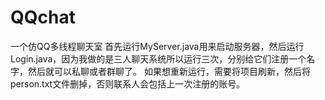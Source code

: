 # QQchat
一个仿QQ多线程聊天室
首先运行MyServer.java用来启动服务器，然后运行Login.java，因为我做的是三人聊天系统所以运行三次，分别给它们注册一个名字，然后就可以私聊或者群聊了。
如果想重新运行，需要将项目刷新，然后将person.txt文件删掉，否则联系人会包括上一次注册的账号。
